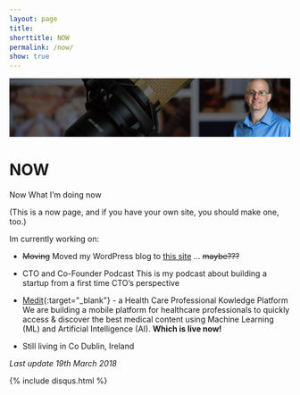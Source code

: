 ```yaml
---
layout: page
title:
shorttitle: NOW
permalink: /now/
show: true
---
```


<div class="now-container">
<img src="/images/nowbanner.jpg" alt="" class="now-container" />
<div class="top-left"> </div>
<h1>NOW</h1>
</div>





Now
What I’m doing now

(This is a now page, and if you have your own site, you should make one, too.)


Im currently working on:


* ~~Moving~~ Moved my WordPress blog to [this site](/jekyll/update/2018/03/19/Jekyll-site-now-live/) ... ~~maybe???~~

* CTO and Co-Founder Podcast
This is my podcast about building a startup from a first time CTO’s perspective

* [Medit](https://medit.online){:target="_blank"} - a Health Care Professional Kowledge Platform
We are building a mobile platform for healthcare professionals to quickly access & discover the best medical content using Machine Learning (ML) and Artificial Intelligence (AI). **Which is live now!**


* Still living in Co Dublin, Ireland


*Last update 19th March 2018*

<div>
{% include disqus.html %}
</div>
